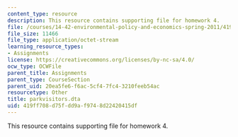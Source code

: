 ```yaml
---
content_type: resource
description: This resource contains supporting file for homework 4.
file: /courses/14-42-environmental-policy-and-economics-spring-2011/419ff708d75fdd9af9748d22420415df_parkvisitors.dta
file_size: 11466
file_type: application/octet-stream
learning_resource_types:
- Assignments
license: https://creativecommons.org/licenses/by-nc-sa/4.0/
ocw_type: OCWFile
parent_title: Assignments
parent_type: CourseSection
parent_uid: 20ea5fe6-f6ac-5cf4-7fc4-3210feeb54ac
resourcetype: Other
title: parkvisitors.dta
uid: 419ff708-d75f-dd9a-f974-8d22420415df
---
```

This resource contains supporting file for homework 4.